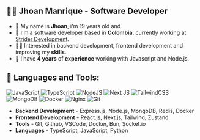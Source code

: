 ## 🙋‍♂️ Jhoan Manrique - Software Developer

- 🔭 My name is **Jhoan**, i'm 19 years old and
- 🎠 I'm a software developer based in **Colombia**, currently working at <a href="https://strider.top/discord">Strider Development</a>.
- 👨‍💻 Interested in backend development, frontend development and improving my **skills**.
- 🌱 I have **4 years** of **experience** working with Javascript and Node.js.

## 🚀 Languages and Tools:

![JavaScript](https://img.shields.io/badge/javascript-%23323330.svg?style=for-the-badge&logo=javascript&logoColor=%23F7DF1E)
![TypeScript](https://img.shields.io/badge/typescript-%23007ACC.svg?style=for-the-badge&logo=typescript&logoColor=white)
![NodeJS](https://img.shields.io/badge/node.js-6DA55F?style=for-the-badge&logo=node.js&logoColor=white)
![Next JS](https://img.shields.io/badge/Next-black?style=for-the-badge&logo=next.js&logoColor=white)
![TailwindCSS](https://img.shields.io/badge/tailwindcss-%2338B2AC.svg?style=for-the-badge&logo=tailwind-css&logoColor=white)
![MongoDB](https://img.shields.io/badge/MongoDB-%234ea94b.svg?style=for-the-badge&logo=mongodb&logoColor=white)
![Docker](https://img.shields.io/badge/docker-%230db7ed.svg?style=for-the-badge&logo=docker&logoColor=white)
![Nginx](https://img.shields.io/badge/nginx-%23009639.svg?style=for-the-badge&logo=nginx&logoColor=white)
![Git](https://img.shields.io/badge/git-%23F05033.svg?style=for-the-badge&logo=git&logoColor=white)

- **Backend Development** - Express.js, Node.js, MongoDB, Redis, Docker
- **Frontend Development** - React.js, Next.js, Tailwind, Zustand
- **Tools** - Git, Github, VSCode, Docker, Bun, Socket.io
- **Languages** - TypeScript, JavaScript, Python
